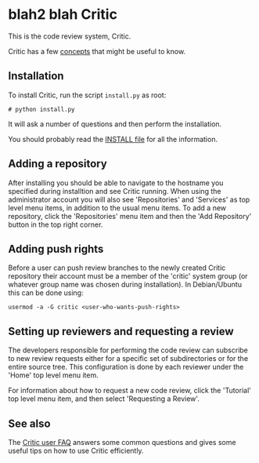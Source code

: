 blah2
blah
Critic
======

This is the code review system, Critic.

Critic has a few [concepts][concepts] that might be useful to know.

Installation
------------

To install Critic, run the script `install.py` as root:

    # python install.py

It will ask a number of questions and then perform the installation.

You should probably read the [INSTALL file][install] for all the information.


[install]: https://github.com/jensl/critic/blob/master/INSTALL
[concepts]: https://github.com/jensl/critic/blob/master/documentation/concepts.txt

Adding a repository
-------------------

After installing you should be able to navigate to the hostname you
specified during installtion and see Critic running.  When using the
administrator account you will also see 'Repositories' and 'Services'
as top level menu items, in addition to the usual menu items.  To add
a new repository, click the 'Repositories' menu item and then the
'Add Repository' button in the top right corner.

Adding push rights
------------------

Before a user can push review branches to the newly created Critic repository
their account must be a member of the 'critic' system group (or whatever group
name was chosen during installation).  In Debian/Ubuntu this can be done using:

    usermod -a -G critic <user-who-wants-push-rights>

Setting up reviewers and requesting a review
--------------------------------------------

The developers responsible for performing the code review can subscribe
to new review requests either for a specific set of subdirectories or for
the entire source tree.  This configuration is done by each reviewer under
the 'Home' top level menu item.

For information about how to request a new code review, click the 'Tutorial'
top level menu item, and then select 'Requesting a Review'.

See also
--------

The [Critic user FAQ][faq] answers some common questions and gives some useful
tips on how to use Critic efficiently.

[faq]: https://github.com/jensl/critic/blob/master/documentation/user_faq.md
